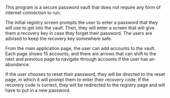 This program is a secure password vault that does not require any form of internet connection to run.

The initial registry screen prompts the user to enter a password that they will use to get into the vault.
Then, they will enter a screen that will give them a recovery key in case they forget their password.  The users
are advised to keep the recovery key somewhere safe.

From the main application page, the user can add accounts to the vault.  Each page shows 15 accounts, and there
are arrows that can shift to the next and previous page to navigate through accounts if the user has an abundance.

If the user chooses to reset their password, they will be directed to the reset page, in which it will prompt them
to enter their recovery code.  If the recovery code is correct, they will be redirected to the registry page and
will have to put in a new password.
